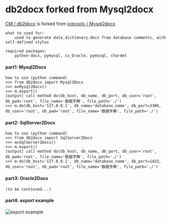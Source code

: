 # db2docx forked from Mysql2docx
[CM / db2docx](https://gitee.com/chenjunyu/Mysql2docx) is forked from [icecooly / Mysql2docx](https://gitee.com/icecooly/Mysql2docx)

    what to used for:
        used to generate data_dictionary.docx from database comments, with self-defined styles
    
    required packages: 
        python-docx, pymysql, cx_Oracle, pymssql, chardet
  
#### part1: Mysql2Docx 
    how to use (python command)
    >>> from db2docx import Mysql2Docx
    >>> m=Mysql2Docx()
    >>> m.export()
    [output] call method do(db_host, db_name, db_port, db_user='root', db_pwd='root', file_name='数据字典', file_path='./')
    >>> m.do(db_host='127.0.0.1', db_name='database_name', db_port=3306, db_user='root', db_pwd='root', file_name='数据字典', file_path='./')

#### part2: SqlServer2Docx 
    how to use (python command)
    >>> from db2docx import SqlServer2Docx
    >>> m=SqlServer2Docx()
    >>> m.export()
    [output] call method do(db_host, db_name, db_port, db_user='root', db_pwd='root', file_name='数据字典', file_path='./')
    >>> m.do(db_host='127.0.0.1', db_name='database_name', db_port=1433, db_user='root', db_pwd='root', file_name='数据字典', file_path='./')

#### part3: Oracle2Docx 
    (to be continued...)

#### part4: export example
![export example](https://gitee.com/chenjunyu/Mysql2docx/attach_files/download?i=193628&u=http%3A%2F%2Ffiles.git.oschina.net%2Fgroup1%2FM00%2F05%2FF8%2FPaAvDFwZ7MaAYnaNAAAxuZWEu6Y223.PNG%3Ftoken%3D6065ac12dfaae701cac3fe9315028ecc%26ts%3D1545203075%26attname%3Ddata_dictionary.PNG "export example")
